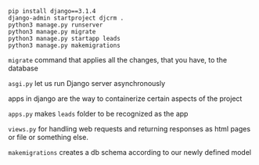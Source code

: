 ```
pip install django==3.1.4
django-admin startproject djcrm .
python3 manage.py runserver
python3 manage.py migrate
python3 manage.py startapp leads
python3 manage.py makemigrations
```

`migrate` command that applies all the changes, that you have, to the database

`asgi.py` let us run Django server asynchronously

apps in django are the way to containerize certain aspects of the project

`apps.py` makes `leads` folder to be recognized as the app

`views.py` for handling web requests and returning responses as html pages or file or something else.

`makemigrations` creates a db schema according to our newly defined model
